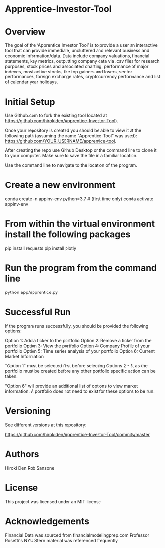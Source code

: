 # Apprentice-Investor-Tool

# Overview

The goal of the ‘Apprentice Investor Tool’ is to provide a user an interactive tool that can provide immediate, uncluttered and relevant business and economic information/data.  Data include company valuations, financial statements, key metrics, outputting company data via .csv files for research purposes, stock prices and associated charting, performance of major indexes, most active stocks, the top gainers and losers, sector performances, foreign exchange rates, cryptocurrency performance and list of calendar year holidays.  

# Initial Setup

Use Github.com to  fork the existing tool located at https://github.com/hirokiden/Apprentice-Investor-Tool).  

Once your repository is created you should be able to view it at the following path (assuming the name "Apprentice-Tool" was used):
https://github.com/YOUR_USERNAME/apprentice-tool. 

After creating the repo use Github Desktop or the command line to clone it to your computer.  Make sure to save the file in a familiar location.

Use the command line to navigate to the location of the program.

# Create a new environment

conda create -n appinv-env python=3.7 # (first time only)
conda activate appinv-env

# From within the virtual environment install the following packages

pip install requests
pip install plotly

# Run the program from the command line

python app/apprentice.py

# Successful Run

If the program runs successfully, you should be provided the following options:

Option 1: Add a ticker to the portfolio
Option 2: Remove a ticker from the portfolio
Option 3: View the portfolio
Option 4: Company Profile of your portfolio
Option 5: Time series analysis of your portfolio
Option 6: Current Market Information

"Option 1" must be selected first before selecting Options 2 - 5, as the portfolio must be created before any other portfolio specific action can be taken.

"Option 6" will provide an additional list of options to view market information.  A portfolio does not need to exist for these options to be run.

# Versioning 

See different versions at this repository:

https://github.com/hirokiden/Apprentice-Investor-Tool/commits/master

# Authors

Hiroki Den
Rob Sansone

# License

This project was licensed under an MIT license

# Acknowledgements

Financial Data was sourced from financialmodelingprep.com
Professor Rosetti's NYU Stern material was referenced frequently
